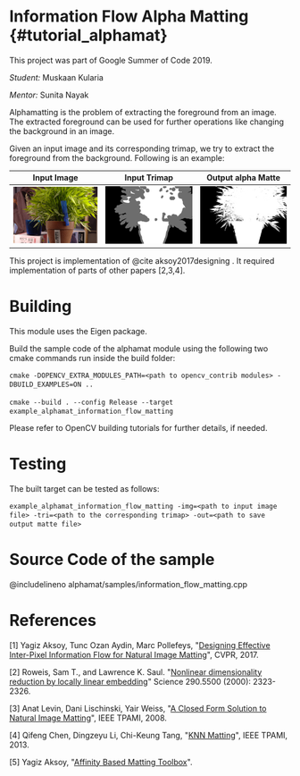 Information Flow Alpha Matting {#tutorial_alphamat}
============================

This project was part of Google Summer of Code 2019.

*Student:* Muskaan Kularia

*Mentor:* Sunita Nayak

Alphamatting is the problem of extracting the foreground from an image. The extracted foreground can be used for further operations like changing the background in an image.

Given an input image and its corresponding trimap, we try to extract the foreground from the background. Following is an example:

|Input Image|Input Trimap|Output alpha Matte|
|:---:|:---:|:---:|
|![](../samples/input_images/plant.jpg)|![](../samples/trimaps/plant.png)|![](../samples/output_mattes/plant_result.jpg)|

This project is implementation of @cite aksoy2017designing . It required implementation of parts of other papers [2,3,4].

# Building

This module uses the Eigen package.

Build the sample code of the alphamat module using the following two cmake commands run inside the build folder:
```
cmake -DOPENCV_EXTRA_MODULES_PATH=<path to opencv_contrib modules> -DBUILD_EXAMPLES=ON ..

cmake --build . --config Release --target example_alphamat_information_flow_matting
```
Please refer to OpenCV building tutorials for further details, if needed.

# Testing

The built target can be tested as follows:
```
example_alphamat_information_flow_matting -img=<path to input image file> -tri=<path to the corresponding trimap> -out=<path to save output matte file>
```
# Source Code of the sample

@includelineno alphamat/samples/information_flow_matting.cpp


# References

[1] Yagiz Aksoy, Tunc Ozan Aydin, Marc Pollefeys, "[Designing Effective Inter-Pixel Information Flow for Natural Image Matting](http://people.inf.ethz.ch/aksoyy/ifm/)", CVPR, 2017.

[2] Roweis, Sam T., and Lawrence K. Saul. "[Nonlinear dimensionality reduction by locally linear embedding](https://science.sciencemag.org/content/290/5500/2323)" Science 290.5500 (2000): 2323-2326.

[3] Anat Levin, Dani Lischinski, Yair Weiss, "[A Closed Form Solution to Natural Image Matting](https://www.researchgate.net/publication/5764820_A_Closed-Form_Solution_to_Natural_Image_Matting)", IEEE TPAMI, 2008.

[4] Qifeng Chen, Dingzeyu Li, Chi-Keung Tang, "[KNN Matting](http://dingzeyu.li/files/knn-matting-tpami.pdf)", IEEE TPAMI, 2013.

[5] Yagiz Aksoy, "[Affinity Based Matting Toolbox](https://github.com/yaksoy/AffinityBasedMattingToolbox)".
